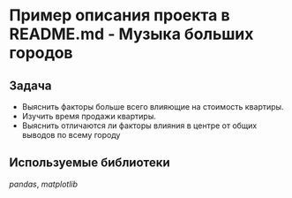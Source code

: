 # Пример описания проекта в README.md - Музыка больших городов

## Задача

- Выяснить факторы больше всего влияющие на стоимость квартиры.
- Изучить время продажи квартиры.
- Выяснить отличаются ли факторы влияния в центре от общих выводов по всему городу 

## Используемые библиотеки
*pandas*, *matplotlib*
